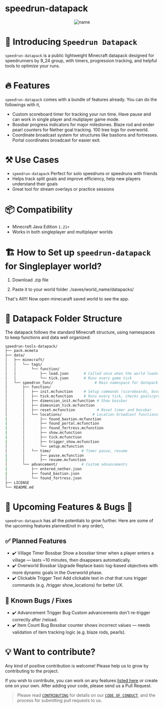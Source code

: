 # speedrun-datapack
<p align="center">
<img src="https://res.cloudinary.com/doygkumuf/image/upload/v1749124628/user-photo/oa9xiupw2qqywwerv2sf.png" alt="name"/>
<p/>
  
# 👋 Introducing `Speedrun Datapack`
`speedrun-datapack` is a public lightweight Minecraft datapack designed for speedrunners by 9_24 group, with timers, progression tracking, and helpful tools to optimize your runs. 
  
# 🔥 Features
`speedrun-datapack` comes with a bundle of features already. You can do the followings with it,

- Custom scoreboard timer for tracking your run time. Have pause and can work in single player and muliplayer game mode.
- Bossbar progress indicators for major milestones. Blaze rod and ender pearl counters for Nether goal tracking. 100 tree logs for overworld.
- Coordinate broadcast system for structures like bastions and fortresses. Portal coordinates broadcast for easier exit.

# ⚒️ Use Cases
- `speedrun-datapack` Perfect for solo speedruns or speedruns with friends
- Helps track split goals and improve efficiency, help new players understand their goals
- Great tool for stream overlays or practice sessions

# 📦 Compatibility
- Minecraft Java Edition `1.21+`
- Works in both singleplayer and multiplayer worlds

# 🏗️ How to Set up `speedrun-datapack` for Singleplayer world?

1. Download .zip file

2. Paste it to your world folder ./saves/world_name/datapacks/

That's All!!! Now open minecaraft saved world to see the app.

# 📁 Datapack Folder Structure

The datapack follows the standard Minecraft structure, using namespaces to keep functions and data well organized:
```bash
speedrun-tools-datapack/
├── pack.mcmeta
├── data/
│   ├── minecraft/
│   │   └── tags/
│   │       └── function/
│   │           ├── load.json       # Called once when the world loads
│   │           └── tick.json       # Runs every game tick
│   └── speedrun_func/                   # Main namespace for datapack logic
│       ├── function/
│       │   ├── init.mcfunction     # Setup commands (scoreboards, bossbars)
│       │   ├── tick.mcfunction     # Runs every tick, checks goals/progress
│       │   ├── dimension_init.mcfunction # Show bossbar
│       │   ├── dimesnion_tick.mcfunction
│       │   ├── reset.mcfunction          # Reset timer and bossbar
│       │   └── locations/              # Location broadcast functions (with trigger function)
|       │       ├── found_bastion.mcfunction
|       │       ├── found_portal.mcfunction
|       │       ├── found_fortress.mcfunction
|       │       ├── show.mcfunction
|       │       ├── tick.mcfunction
|       │       ├── trigger_show.mcfunction
│       │       └── setup.mcfunction
│       │   └── time/              # Timer pause, resume
|       │       ├── pause.mcfunction
|       │       ├── resume.mcfunction
│       └── advancement/           # Custom advancements
|           ├── entered_nether.json      
|           ├── found_bastion.json      
│           └── found_fortress.json      
├── LICENSE
└── README.md
```
# 🦄 Upcoming Features & Bugs 👾
`speedrun-datapack` has all the potentials to grow further. Here are some of the upcoming features planned(not in any order),

## ✅ Planned Features
- ✔️  Village Timer Bossbar
Show a bossbar timer when a player enters a village — lasts ~10 minutes, then disappears automatically.
- ✔️ Overworld Bossbar Upgrade
Replace basic log-based objectives with more dynamic goals in the Overworld phase.
- ✔️ Clickable Trigger Text
Add clickable text in chat that runs trigger commands (e.g. /trigger show_locations) for better UX.

## 🐞 Known Bugs / Fixes
- ✔️ Advancement Trigger Bug
Custom advancements don't re-trigger correctly after /reload.
- ✔️ Item Count Bug
Bossbar counter shows incorrect values — needs validation of item tracking logic (e.g. blaze rods, pearls).

# 💡 Want to contribute?
Any kind of positive contribution is welcome! Please help us to grow by contributing to the project.

If you wish to contribute, you can work on any features [listed here](https://github.com/nikita-nikita12308/speedrun-datapack#-upcoming-features) or create one on your own. After adding your code, please send us a Pull Request.

> Please read [`CONTRIBUTING`](CONTRIBUTING.md) for details on our [`CODE OF CONDUCT`](CODE_OF_CONDUCT.md), and the process for submitting pull requests to us.
